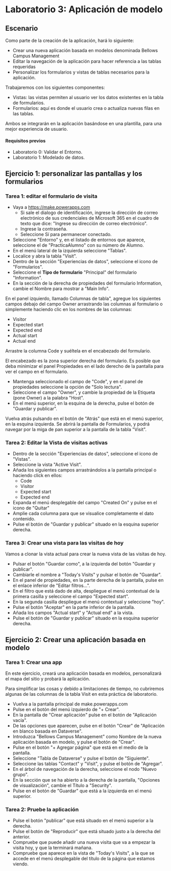 # Laboratorio 3: Aplicación de modelo
## Escenario

Como parte de la creación de la aplicación, hará lo siguiente:

- Crear una nueva aplicación basada en modelos denominada Bellows Campus Management
- Editar la navegación de la aplicación para hacer referencia a las tablas requeridas
- Personalizar los formularios y vistas de tablas necesarios para la aplicación.

Trabajaremos con los siguientes componentes:
- Vistas: las vistas permiten al usuario ver los datos existentes en la tabla de formularios.
- Formularios: aquí es donde el usuario crea o actualiza nuevas filas en las tablas.

Ambos se integrarán en la aplicación basándose en una plantilla, para una mejor experiencia de usuario.

#### Requisitos previos
- Laboratorio 0: Validar el Entorno.
- Laboratorio 1: Modelado de datos.

## Ejercicio 1: personalizar las pantallas y los formularios

### Tarea 1: editar el formulario de visita
- Vaya a https://make.powerapps.com
    * Si sale el dialogo de identificación, ingrese la dirección de correo electrónico de sus credenciales de Microsoft 365 en el cuadro de texto que dice: "Ingrese su dirección de correo electrónico".
    * Ingrese la contraseña.
    * Seleccione Sí para permanecer conectado.
- Seleccione "Entorno" y, en el listado de entornos que aparece, seleccione el de "PracticaAlumno" con su número de Alumno.
- En el menú lateral de la izquierda seleccione "Tablas".
- Localice y abra la tabla "Visit".
- Dentro de la sección "Experiencias de datos", seleccione el icono de "Formularios".
- Seleccione el **Tipo de formulario** "Principal" del formulario "Information".
- En la sección de la derecha de propiedades del formulario Information, cambie el Nombre para mostrar a "Main Info".

En el panel izquierdo, llamado Columnas de tabla", agregue los siguientes campos debajo del campo Owner arrastrando las columnas al formulario o simplemente haciendo clic en los nombres de las columnas:
- Visitor
- Expected start
- Expected end
- Actual start
- Actual end

Arrastre la columna Code y suéltela en el encabezado del formulario.

El encabezado es la zona superior derecha del formulario. Es posible que deba minimizar el panel Propiedades en el lado derecho de la pantalla para ver el campo en el formulario.

-  Mantenga seleccionado el campo de "Code", y en el panel de propiedades seleccione la opción de "Solo lectura".
- Seleccione el campo "Owner", y cambie la propiedad de la Etiqueta (pone Owner) a la palabra "Host".
- En el menú superior, en la esquina de la derecha, pulse el botón de "Guardar y publicar".

Vuelva atrás pulsando en el botón de "Atrás" que está en el menú superior, en la esquina izquierda. Se abrirá la pantalla de Formularios, y podrá navegar por la miga de pan superior a la pantalla de la tabla "Visit".

### Tarea 2: Editar la Vista de visitas activas
- Dentro de la sección "Experiencias de datos", seleccione el icono de "Vistas".
- Seleccione la vista "Active Visit".
- Añada los siguientes campos arrastrándolos a la pantalla principal o haciendo click en ellos:
    * Code
    * Visitor
    * Expected start 
    * Expected end
- Expanda el menú desplegable del campo "Created On" y pulse en el icono de "Quitar"
- Amplie cada columna para que se visualice completamente el dato contenido.
- Pulse el botón de "Guardar y publicar" situado en la esquina superior derecha.

### Tarea 3: Crear una vista para las visitas de hoy
Vamos a clonar la vista actual para crear la nueva vista de las visitas de hoy.

- Pulsar el botón "Guardar como", a la izquierda del botón "Guardar y publicar".
- Cambiarle el nombre a "Today's Visits" y pulsar el botón de "Guardar".
- En el panel de propiedades, en la parte derecha de la pantalla, pulse en el enlace inferior de "Editar filtros...".
- En el filtro que está dado de alta, despliegue el menú contextual de la primera casilla y seleccione el campo "Expected start".
- En la segunda casilla despliegue el menú contextual y seleccione "hoy".
- Pulse el botón "Aceptar" en la parte inferior de la pantalla.
- Añada los campos "Actual start" y "Actual end" a la vista.
- Pulse el botón de "Guardar y publicar" situado en la esquina superior derecha.

## Ejercicio 2: Crear una aplicación basada en modelo
### Tarea 1: Crear una app
En este ejercicio, creará una aplicación basada en modelos, personalizará el mapa del sitio y probará la aplicación.

Para simplificar las cosas y debido a limitaciones de tiempo, no cubriremos algunas de las columnas de la tabla Visit en esta práctica de laboratorio.

- Vuelva a la pantalla principal de make.powerapps.com
- Pulse en el botón del menú izquierdo de "+ Crear".
- En la pantalla de "Crear aplicación" pulse en el botón de "Aplicación vacía".
- De las opciones que aparecen, pulse en el botón "Crear" de "Aplicación en blanco basada en Dataverse".
- Introduzca "Bellows Campus Management" como Nombre de la nueva aplicación basada en modelo, y pulse el botón de "Crear".
- Pulse en el botón "+ Agregar página" que está en el medio de la pantalla.
- Seleccione "Tabla de Dataverse" y pulse el botón de "Siguiente".
- Seleccione las tablas "Contact" y "Visit", y pulse el botón de "Agregar".
- En el árbol de navegación de la derecha, seleccione el nodo "Nuevo grupo".
- En la sección que se ha abierto a la derecha de la pantalla, "Opciones de visualización", cambie el Título a "Security".
- Pulse en el botón de "Guardar" que está a la izquierda en el menú superior.

### Tarea 2: Pruebe la aplicación
- Pulse el botón "publicar" que está situado en el menú superior a la derecha.
- Pulse el botón de "Reproducir" que está situado justo a la derecha del anterior.
- Compruebe que puede añadir una nueva visita que va a empezar la visita hoy, y que la terminará mañana.
- Compruebe que aparece en la vista de "Today's Visits", a la que se accede en el menú desplegable del título de la página que estamos viendo.
